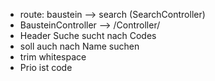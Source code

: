 - route: baustein --> search (SearchController)
- BausteinController --> /Controller/
- Header Suche sucht nach Codes
- soll auch nach Name suchen
- trim whitespace
- Prio ist code